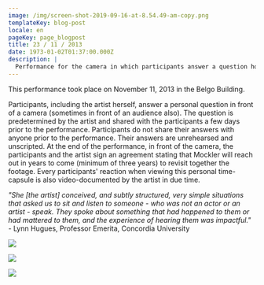 ```yaml
---
image: /img/screen-shot-2019-09-16-at-8.54.49-am-copy.png
templateKey: blog-post
locale: en
pageKey: page_blogpost
title: 23 / 11 / 2013
date: 1973-01-02T01:37:00.000Z
description: |
  Performance for the camera in which participants answer a question honestly
---
```

This performance took place on November 11, 2013 in the Belgo Building. 

Participants, including the artist herself, answer a personal question in front of a camera (sometimes in front of an audience also). The question is predetermined by the artist and shared with the participants a few days prior to the performance. Participants do not share their answers with anyone prior to the performance. Their answers are unrehearsed and unscripted. At the end of the performance, in front of the camera, the participants and the artist sign an agreement stating that Mockler will reach out in years to come (minimum of three years) to revisit together the footage. Every participants' reaction when viewing this personal time-capsule is also video-documented by the artist in due time. 

_"She \[the artist] conceived, and subtly structured, very simple situations that asked us to sit and listen to someone - who was not an actor or an artist - speak. They spoke about something that had happened to them or had mattered to them, and the experience of hearing them was impactful."  -_ Lynn Hugues, Professor Emerita, Concordia University

![](/img/screen-shot-2019-09-16-at-9.43.19-pm.png)

![](/img/screen-shot-2019-09-16-at-9.44.50-pm.png)

![](/img/screen-shot-2019-09-16-at-9.45.47-pm.png)
